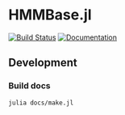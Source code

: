 # HMMBase.jl

[![Build Status](https://travis-ci.org/maxmouchet/HMMBase.jl.svg?branch=master)](https://travis-ci.org/maxmouchet/HMMBase.jl)
[![Documentation](https://img.shields.io/badge/docs-stable-blue.svg?style=flat)](https://maxmouchet.github.io/HMMBase.jl/stable)

## Development

### Build docs

```bash
julia docs/make.jl
```
